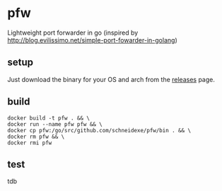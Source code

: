 # pfw
Lightweight port forwarder in go (inspired by http://blog.evilissimo.net/simple-port-fowarder-in-golang)

## setup

Just download the binary for your OS and arch from the [releases](https://github.com/schneidexe/pfw/releases) page. 

## build 
```
docker build -t pfw . && \
docker run --name pfw pfw && \
docker cp pfw:/go/src/github.com/schneidexe/pfw/bin . && \
docker rm pfw && \
docker rmi pfw
```

## test

tdb
